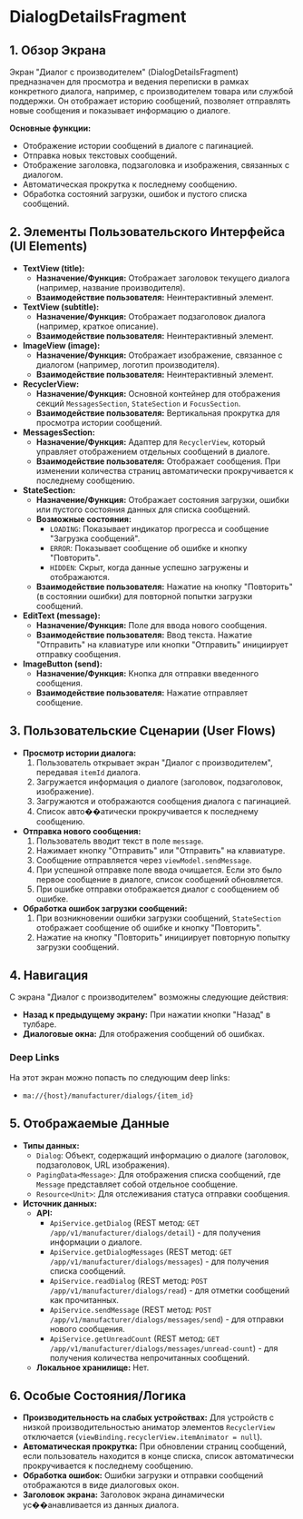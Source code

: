 # DialogDetailsFragment

## 1. Обзор Экрана

Экран "Диалог с производителем" (DialogDetailsFragment) предназначен для просмотра и ведения переписки в рамках конкретного диалога, например, с производителем товара или службой поддержки. Он отображает историю сообщений, позволяет отправлять новые сообщения и показывает информацию о диалоге.

**Основные функции:**
*   Отображение истории сообщений в диалоге с пагинацией.
*   Отправка новых текстовых сообщений.
*   Отображение заголовка, подзаголовка и изображения, связанных с диалогом.
*   Автоматическая прокрутка к последнему сообщению.
*   Обработка состояний загрузки, ошибок и пустого списка сообщений.

## 2. Элементы Пользовательского Интерфейса (UI Elements)

*   **TextView (title):**
    *   **Назначение/Функция:** Отображает заголовок текущего диалога (например, название производителя).
    *   **Взаимодействие пользователя:** Неинтерактивный элемент.
*   **TextView (subtitle):**
    *   **Назначение/Функция:** Отображает подзаголовок диалога (например, краткое описание).
    *   **Взаимодействие пользователя:** Неинтерактивный элемент.
*   **ImageView (image):**
    *   **Назначение/Функция:** Отображает изображение, связанное с диалогом (например, логотип производителя).
    *   **Взаимодействие пользователя:** Неинтерактивный элемент.
*   **RecyclerView:**
    *   **Назначение/Функция:** Основной контейнер для отображения секций `MessagesSection`, `StateSection` и `FocusSection`.
    *   **Взаимодействие пользователя:** Вертикальная прокрутка для просмотра истории сообщений.
*   **MessagesSection:**
    *   **Назначение/Функция:** Адаптер для `RecyclerView`, который управляет отображением отдельных сообщений в диалоге.
    *   **Взаимодействие пользователя:** Отображает сообщения. При изменении количества страниц автоматически прокручивается к последнему сообщению.
*   **StateSection:**
    *   **Назначение/Функция:** Отображает состояния загрузки, ошибки или пустого состояния данных для списка сообщений.
    *   **Возможные состояния:**
        *   `LOADING`: Показывает индикатор прогресса и сообщение "Загрузка сообщений".
        *   `ERROR`: Показывает сообщение об ошибке и кнопку "Повторить".
        *   `HIDDEN`: Скрыт, когда данные успешно загружены и отображаются.
    *   **Взаимодействие пользователя:** Нажатие на кнопку "Повторить" (в состоянии ошибки) для повторной попытки загрузки сообщений.
*   **EditText (message):**
    *   **Назначение/Функция:** Поле для ввода нового сообщения.
    *   **Взаимодействие пользователя:** Ввод текста. Нажатие "Отправить" на клавиатуре или кнопки "Отправить" инициирует отправку сообщения.
*   **ImageButton (send):**
    *   **Назначение/Функция:** Кнопка для отправки введенного сообщения.
    *   **Взаимодействие пользователя:** Нажатие отправляет сообщение.

## 3. Пользовательские Сценарии (User Flows)

*   **Просмотр истории диалога:**
    1.  Пользователь открывает экран "Диалог с производителем", передавая `itemId` диалога.
    2.  Загружается информация о диалоге (заголовок, подзаголовок, изображение).
    3.  Загружаются и отображаются сообщения диалога с пагинацией.
    4.  Список авто��атически прокручивается к последнему сообщению.
*   **Отправка нового сообщения:**
    1.  Пользователь вводит текст в поле `message`.
    2.  Нажимает кнопку "Отправить" или "Отправить" на клавиатуре.
    3.  Сообщение отправляется через `viewModel.sendMessage`.
    4.  При успешной отправке поле ввода очищается. Если это было первое сообщение в диалоге, список сообщений обновляется.
    5.  При ошибке отправки отображается диалог с сообщением об ошибке.
*   **Обработка ошибок загрузки сообщений:**
    1.  При возникновении ошибки загрузки сообщений, `StateSection` отображает сообщение об ошибке и кнопку "Повторить".
    2.  Нажатие на кнопку "Повторить" инициирует повторную попытку загрузки сообщений.

## 4. Навигация

С экрана "Диалог с производителем" возможны следующие действия:

*   **Назад к предыдущему экрану:** При нажатии кнопки "Назад" в тулбаре.
*   **Диалоговые окна:** Для отображения сообщений об ошибках.

### Deep Links

На этот экран можно попасть по следующим deep links:

*   `ma://{host}/manufacturer/dialogs/{item_id}`

## 5. Отображаемые Данные

*   **Типы данных:**
    *   `Dialog`: Объект, содержащий информацию о диалоге (заголовок, подзаголовок, URL изображения).
    *   `PagingData<Message>`: Для отображения списка сообщений, где `Message` представляет собой отдельное сообщение.
    *   `Resource<Unit>`: Для отслеживания статуса отправки сообщения.
*   **Источник данных:**
    *   **API:**
        *   `ApiService.getDialog` (REST метод: `GET /app/v1/manufacturer/dialogs/detail`) - для получения информации о диалоге.
        *   `ApiService.getDialogMessages` (REST метод: `GET /app/v1/manufacturer/dialogs/messages`) - для получения списка сообщений.
        *   `ApiService.readDialog` (REST метод: `POST /app/v1/manufacturer/dialogs/read`) - для отметки сообщений как прочитанных.
        *   `ApiService.sendMessage` (REST метод: `POST /app/v1/manufacturer/dialogs/messages/send`) - для отправки нового сообщения.
        *   `ApiService.getUnreadCount` (REST метод: `GET /app/v1/manufacturer/dialogs/messages/unread-count`) - для получения количества непрочитанных сообщений.
    *   **Локальное хранилище:** Нет.

## 6. Особые Состояния/Логика

*   **Производительность на слабых устройствах:** Для устройств с низкой производительностью аниматор элементов `RecyclerView` отключается (`viewBinding.recyclerView.itemAnimator = null`).
*   **Автоматическая прокрутка:** При обновлении страниц сообщений, если пользователь находится в конце списка, список автоматически прокручивается к последнему сообщению.
*   **Обработка ошибок:** Ошибки загрузки и отправки сообщений отображаются в виде диалоговых окон.
*   **Заголовок экрана:** Заголовок экрана динамически ус��анавливается из данных диалога.